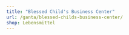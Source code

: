 ```yaml
---
title: "Blessed Child's Business Center"
url: /ganta/blessed-childs-business-center/
shop: Lebensmittel
---
```

